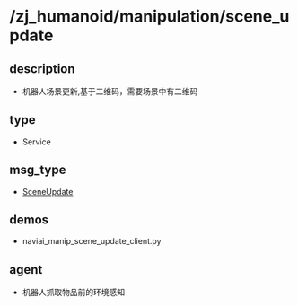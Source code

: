 # /zj_humanoid/manipulation/scene_update

## description
- 机器人场景更新,基于二维码，需要场景中有二维码

## type
- Service

## msg_type
- [SceneUpdate](../../../../zj_humanoid_types.md#SceneUpdate)

## demos
- naviai_manip_scene_update_client.py

## agent
- 机器人抓取物品前的环境感知

